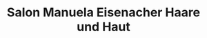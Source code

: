 ---
title: "Salon Manuela Eisenacher Haare und Haut"
url: /bad-neustadt-a-d-saale/salon-manuela-eisenacher-haare-und-haut/
shop: Friseur
---